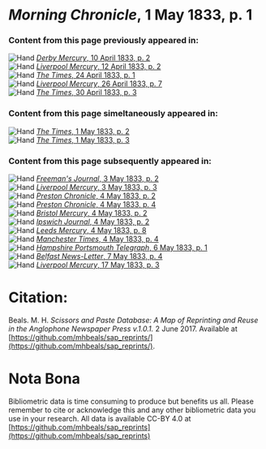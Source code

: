 # *Morning Chronicle*, 1 May 1833, p. 1  
  
### Content from this page previously appeared in:  
![Hand](http://scissorsandpaste.net/wp-content/uploads/2017/06/smallhandpointer.png) [*Derby Mercury*, 10 April 1833, p. 2](https://mhbeals.github.io/sap_html/Derby-Mercury/Derby-Mercury-10-April-1833-p-2)  
![Hand](http://scissorsandpaste.net/wp-content/uploads/2017/06/smallhandpointer.png) [*Liverpool Mercury*, 12 April 1833, p. 2](https://mhbeals.github.io/sap_html/Liverpool-Mercury/Liverpool-Mercury-12-April-1833-p-2)  
![Hand](http://scissorsandpaste.net/wp-content/uploads/2017/06/smallhandpointer.png) [*The Times*, 24 April 1833, p. 1](https://mhbeals.github.io/sap_html/The-Times/The-Times-24-April-1833-p-1)  
![Hand](http://scissorsandpaste.net/wp-content/uploads/2017/06/smallhandpointer.png) [*Liverpool Mercury*, 26 April 1833, p. 7](https://mhbeals.github.io/sap_html/Liverpool-Mercury/Liverpool-Mercury-26-April-1833-p-7)  
![Hand](http://scissorsandpaste.net/wp-content/uploads/2017/06/smallhandpointer.png) [*The Times*, 30 April 1833, p. 3](https://mhbeals.github.io/sap_html/The-Times/The-Times-30-April-1833-p-3)  
  
### Content from this page simeltaneously appeared in:  
![Hand](http://scissorsandpaste.net/wp-content/uploads/2017/06/smallhandpointer.png) [*The Times*, 1 May 1833, p. 2](https://mhbeals.github.io/sap_html/The-Times/The-Times-1-May-1833-p-2)  
![Hand](http://scissorsandpaste.net/wp-content/uploads/2017/06/smallhandpointer.png) [*The Times*, 1 May 1833, p. 3](https://mhbeals.github.io/sap_html/The-Times/The-Times-1-May-1833-p-3)  
  
### Content from this page subsequently appeared in:  
![Hand](http://scissorsandpaste.net/wp-content/uploads/2017/06/smallhandpointer.png) [*Freeman's Journal*, 3 May 1833, p. 2](https://mhbeals.github.io/sap_html/Freeman's-Journal/Freeman's-Journal-3-May-1833-p-2)  
![Hand](http://scissorsandpaste.net/wp-content/uploads/2017/06/smallhandpointer.png) [*Liverpool Mercury*, 3 May 1833, p. 3](https://mhbeals.github.io/sap_html/Liverpool-Mercury/Liverpool-Mercury-3-May-1833-p-3)  
![Hand](http://scissorsandpaste.net/wp-content/uploads/2017/06/smallhandpointer.png) [*Preston Chronicle*, 4 May 1833, p. 2](https://mhbeals.github.io/sap_html/Preston-Chronicle/Preston-Chronicle-4-May-1833-p-2)  
![Hand](http://scissorsandpaste.net/wp-content/uploads/2017/06/smallhandpointer.png) [*Preston Chronicle*, 4 May 1833, p. 4](https://mhbeals.github.io/sap_html/Preston-Chronicle/Preston-Chronicle-4-May-1833-p-4)  
![Hand](http://scissorsandpaste.net/wp-content/uploads/2017/06/smallhandpointer.png) [*Bristol Mercury*, 4 May 1833, p. 2](https://mhbeals.github.io/sap_html/Bristol-Mercury/Bristol-Mercury-4-May-1833-p-2)  
![Hand](http://scissorsandpaste.net/wp-content/uploads/2017/06/smallhandpointer.png) [*Ipswich Journal*, 4 May 1833, p. 2](https://mhbeals.github.io/sap_html/Ipswich-Journal/Ipswich-Journal-4-May-1833-p-2)  
![Hand](http://scissorsandpaste.net/wp-content/uploads/2017/06/smallhandpointer.png) [*Leeds Mercury*, 4 May 1833, p. 8](https://mhbeals.github.io/sap_html/Leeds-Mercury/Leeds-Mercury-4-May-1833-p-8)  
![Hand](http://scissorsandpaste.net/wp-content/uploads/2017/06/smallhandpointer.png) [*Manchester Times*, 4 May 1833, p. 4](https://mhbeals.github.io/sap_html/Manchester-Times/Manchester-Times-4-May-1833-p-4)  
![Hand](http://scissorsandpaste.net/wp-content/uploads/2017/06/smallhandpointer.png) [*Hampshire Portsmouth Telegraph*, 6 May 1833, p. 1](https://mhbeals.github.io/sap_html/Hampshire-Portsmouth-Telegraph/Hampshire-Portsmouth-Telegraph-6-May-1833-p-1)  
![Hand](http://scissorsandpaste.net/wp-content/uploads/2017/06/smallhandpointer.png) [*Belfast News-Letter*, 7 May 1833, p. 4](https://mhbeals.github.io/sap_html/Belfast-News-Letter/Belfast-News-Letter-7-May-1833-p-4)  
![Hand](http://scissorsandpaste.net/wp-content/uploads/2017/06/smallhandpointer.png) [*Liverpool Mercury*, 17 May 1833, p. 3](https://mhbeals.github.io/sap_html/Liverpool-Mercury/Liverpool-Mercury-17-May-1833-p-3)  


# Citation: 

Beals. M. H. *Scissors and Paste Database: A Map of Reprinting and Reuse in the Anglophone Newspaper Press v.1.0.1.* 2 June 2017. Available at [https://github.com/mhbeals/sap_reprints/](https://github.com/mhbeals/sap_reprints/). 

# Nota Bona

Bibliometric data is time consuming to produce but benefits us all. Please remember to cite or acknowledge this and any other bibliometric data you use in your research. All data is available CC-BY 4.0 at [https://github.com/mhbeals/sap_reprints](https://github.com/mhbeals/sap_reprints)